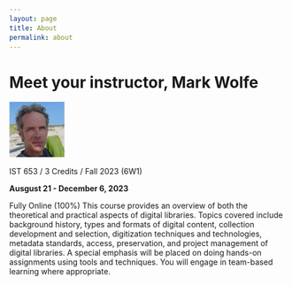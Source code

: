 ```yaml
---
layout: page
title: About
permalink: about
---
```


# Meet your instructor, Mark Wolfe

![Instructor](/assets/instructor_new.jpg)

IST 653 / 3 Credits / Fall 2023 (6W1)

**Ausgust 21 - December 6, 2023**

Fully Online (100%)
This course provides an overview of both the theoretical and practical aspects of digital libraries. Topics covered include background history, types and formats of digital content, collection development and selection, digitization techniques and technologies, metadata standards, access, preservation, and project management of digital libraries. A special emphasis will be placed on doing hands-on assignments using tools and techniques. You will engage in team-based learning where appropriate. 
